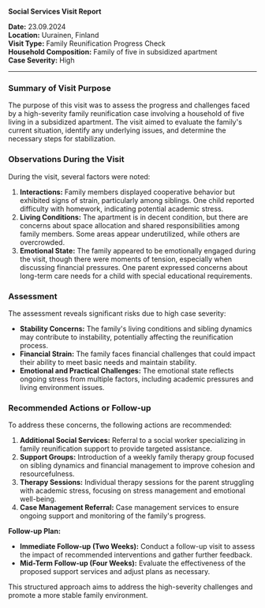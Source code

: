 

**Social Services Visit Report**

**Date:** 23.09.2024  
**Location:** Uurainen, Finland  
**Visit Type:** Family Reunification Progress Check  
**Household Composition:** Family of five in subsidized apartment  
**Case Severity:** High  

---

### Summary of Visit Purpose

The purpose of this visit was to assess the progress and challenges faced by a high-severity family reunification case involving a household of five living in a subsidized apartment. The visit aimed to evaluate the family's current situation, identify any underlying issues, and determine the necessary steps for stabilization.

### Observations During the Visit

During the visit, several factors were noted:

1. **Interactions:** Family members displayed cooperative behavior but exhibited signs of strain, particularly among siblings. One child reported difficulty with homework, indicating potential academic stress.
2. **Living Conditions:** The apartment is in decent condition, but there are concerns about space allocation and shared responsibilities among family members. Some areas appear underutilized, while others are overcrowded.
3. **Emotional State:** The family appeared to be emotionally engaged during the visit, though there were moments of tension, especially when discussing financial pressures. One parent expressed concerns about long-term care needs for a child with special educational requirements.

### Assessment

The assessment reveals significant risks due to high case severity:

- **Stability Concerns:** The family's living conditions and sibling dynamics may contribute to instability, potentially affecting the reunification process.
- **Financial Strain:** The family faces financial challenges that could impact their ability to meet basic needs and maintain stability.
- **Emotional and Practical Challenges:** The emotional state reflects ongoing stress from multiple factors, including academic pressures and living environment issues.

### Recommended Actions or Follow-up

To address these concerns, the following actions are recommended:

1. **Additional Social Services:** Referral to a social worker specializing in family reunification support to provide targeted assistance.
2. **Support Groups:** Introduction of a weekly family therapy group focused on sibling dynamics and financial management to improve cohesion and resourcefulness.
3. **Therapy Sessions:** Individual therapy sessions for the parent struggling with academic stress, focusing on stress management and emotional well-being.
4. **Case Management Referral:** Case management services to ensure ongoing support and monitoring of the family's progress.

**Follow-up Plan:**

- **Immediate Follow-up (Two Weeks):** Conduct a follow-up visit to assess the impact of recommended interventions and gather further feedback.
- **Mid-Term Follow-up (Four Weeks):** Evaluate the effectiveness of the proposed support services and adjust plans as necessary.

This structured approach aims to address the high-severity challenges and promote a more stable family environment.